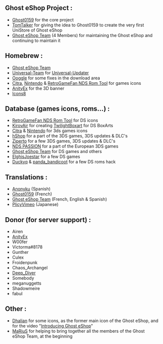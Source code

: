## Ghost eShop Project :
- [Ghost0159](https://github.com/Ghost0159) for the core project
- [TomTalker](https://github.com/tomtalker) for giving the idea to Ghost0159 to create the very first UniStore of Ghost eShop
- [Ghost eShop Team](https://github.com/ghost-land) (4 Members) for maintaining the Ghost eShop and continuing to maintain it

## Homebrew :
- [Ghost eShop Team](https://github.com/ghost-land)
- [Universal-Team](https://github.com/universal-Team/) for [Universal-Updater](https://github.com/universal-Team/universal-updater)
- [Ooggle](https://github.com/Ooggle) for some fixes in the download area
- [Citra](https://citra-emu.org/), [Nintendo](https://nintendo.com) & [RetroGameFan NDS Rom Tool](https://gbatemp.net/download/retrogamefan-nds-rom-tool-v1-0_b1215.35735/) for games icons
- [AnityEx](https://ko-fi.com/anityex) for the 3D banner
- [Icons8](https://icons8.com)

## Database (games icons, roms...) :
- [RetroGameFan NDS Rom Tool](https://gbatemp.net/download/retrogamefan-nds-rom-tool-v1-0_b1215.35735/) for DS icons
- [KirovAir](https://github.com/KirovAir) for creating [TwilightBoxart](https://github.com/KirovAir/TwilightBoxart) for DS BoxArts
- [Citra](https://citra-emu.org/) & [Nintendo](https://nintendo.com) for 3ds games icons
- [hShop](https://hshop.erista.me/) for a part of the 3DS games, 3DS updates & DLC's
- [Ziperto](https://www.ziperto.com/) for a few 3DS games, 3DS updates & DLC's
- [NDS PASSION](https://www.nds-passion.xyz/) for a part of the European 3DS games
- [Ghost eShop Team](https://github.com/ghost-land) for DS games and others
- [ElghisJoestar](https://github.com/Elghis) for a few DS games
- [Duckyq](https://discord.com/users/447352661424078858) & [panda_bandicoot](https://discord.com/users/835466498129657868) for a few DS roms hack

## Translations :
- [Anonyku](https://github.com/anonyku) (Spanish)
- [Ghost0159](https://github.com/Ghost0159) (French)
- [Ghost eShop Team](https://github.com/ghost-land) (French, English & Spanish)
- [PlicyVimeo](https://github.com/kuragehimekurara1) (Japanese)

## Donor (for server support) :
- Airen
- [AnityEx](https://ko-fi.com/anityex)
- W00fer
- Victorma#8178
- Gunther
- Culex
- Froidenpunk
- Chaos_Archangel
- [Deep_Diver](https://ko-fi.com/Q5Q4EJZQ7)
- Somebody
- meganuggetts
- Shadowmeire
- fabul

## Other :
- [Dhalian](https://github.com/Dhalian) for some icons, as the former main icon of the Ghost eShop, and for the video "[Introducing Ghost eShop](https://www.youtube.com/watch?v=4kJPMQrV3TM&list=PLCXWv2VrEuia9MqM3-V7AX8jaibasxGIJ)"
- [MaRiuS](https://github.com/M4riUSS) for helping to bring together all the members of the Ghost eShop Team, at the beginning